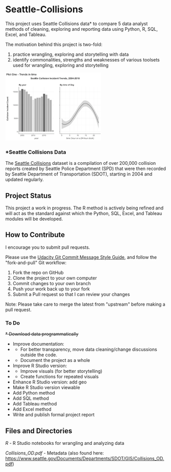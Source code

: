 # Seattle-Collisions

This project uses Seattle Collisions data* to compare 5 data analyst methods of cleaning, exploring and reporting data using Python, R, SQL, Excel, and Tableau.

The motivation behind this project is two-fold:
1. practice wrangling, exploring and storytelling with data
2. identify commonalities, strengths and weaknesses of various toolsets used for wrangling, exploring and storytelling

<img src="docs/SeattleCollisionsPlot1.png" alt="example plot" width="300px" height="auto">

### *Seattle Collisions Data
The [Seattle Collisions](https://data-seattlecitygis.opendata.arcgis.com/datasets/collisions) dataset is a compilation of over 200,000 collision reports created by Seattle Police Department (SPD) that were then recorded by Seattle Department of Transportation (SDOT), starting in 2004 and updated regularly.

## Project Status
This project a work in progress. The R method is actively being refined and will act as the standard against which the Python, SQL, Excel, and Tableau modules will be developed.

## How to Contribute

I encourage you to submit pull requests.

Please use the [Udacity Git Commit Message Style Guide](https://udacity.github.io/git-styleguide/), and follow the "fork-and-pull" Git workflow:

1. Fork the repo on GitHub
1. Clone the project to your own computer
1. Commit changes to your own branch
1. Push your work back up to your fork
1. Submit a Pull request so that I can review your changes

Note: Please take care to merge the latest from "upstream" before making a pull request.

### To Do
~~* Download data programmatically~~
* Improve documentation:
* * For better transparency, move data cleaning/change discussions outside the code.
* * Document the project as a whole
* Improve R Studio version: 
* * Improve visuals (for better storytelling)
* * Create functions for repeated visuals
* Enhance R Studio version: add geo
* Make R Studio version viewable
* Add Python method
* Add SQL method
* Add Tableau method
* Add Excel method
* Write and publish formal project report

## Files and Directories
*R* - R Studio notebooks for wrangling and analyzing data

*Collisions_OD.pdf* - Metadata (also found here: https://www.seattle.gov/Documents/Departments/SDOT/GIS/Collisions_OD.pdf)
